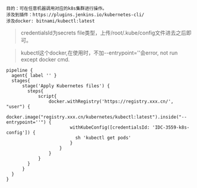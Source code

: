 ```
目的：可在任意机器调用对应的k8s集群进行操作。
涉及到插件：https://plugins.jenkins.io/kubernetes-cli/
涉及docker: bitnami/kubectl:latest
```

> credentialsId为secrets file类型，上传/root/.kube/config文件进去之后即可。

> kubectl这个docker,在使用时，不加--entrypoint=''会error, not run except docker cmd.

```
pipeline {
  agent{ label '' }
  stages{
      stage('Apply Kubernetes files') {
        steps{
            script{
                docker.withRegistry('https://registry.xxx.cn/', "user") {
                   docker.image("registry.xxx.cn/kubernetes/kubectl:latest").inside("--entrypoint=''") {
                        withKubeConfig([credentialsId: 'IDC-3559-k8s-config']) {
                          sh 'kubectl get pods'
                        }
                    }
                }
            }
        }
      }
  }
}
```